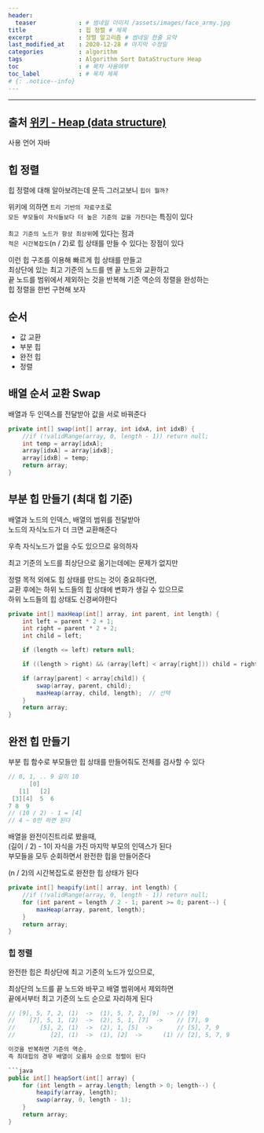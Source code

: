```yaml
---
header:
  teaser            : # 썸네일 이미지 /assets/images/face_army.jpg
title               : 힙 정렬 # 제목
excerpt             : 정렬 알고리즘 # 썸네일 한줄 요약
last_modified_at    : 2020-12-28 # 마지막 수정일
categories          : algorithm
tags                : Algorithm Sort DataStructure Heap
toc                 : # 목차 사용여부
toc_label           : # 목차 제목
# {: .notice--info}
---
```


---
## 출처 [위키 - Heap (data structure)](https://en.wikipedia.org/wiki/Heap_(data_structure))

사용 언어 자바


## 힙 정렬

힙 정렬에 대해 알아보려는데 문득 그러고보니 `힙이 뭘까?`  

위키에 의하면 `트리 기반의 자료구조`로  
`모든 부모들이 자식들보다 더 높은 기준의 값을 가진다`는 특징이 있다  

`최고 기준의 노드가 항상 최상위`에 있다는 점과  
`적은 시간복잡도`(n / 2)로 힙 상태를 만들 수 있다는 장점이 있다  

이런 힙 구조를 이용해 빠르게 힙 상태를 만들고  
최상단에 있는 최고 기준의 노드를 맨 끝 노드와 교환하고  
끝 노드를 범위에서 제외하는 것을 반복해 기준 역순의 정렬을 완성하는  
힙 정렬을 한번 구현해 보자  

## 순서

- 값 교환
- 부분 힙
- 완전 힙
- 정렬



## 배열 순서 교환 Swap

배열과 두 인덱스를 전달받아 값을 서로 바꿔준다

```java
private int[] swap(int[] array, int idxA, int idxB) {
    //if (!validRange(array, 0, length - 1)) return null;
    int temp = array[idxA];
    array[idxA] = array[idxB];
    array[idxB] = temp;
    return array;
}
```
    
## 부분 힙 만들기 (최대 힙 기준)

배열과 노드의 인덱스, 배열의 범위를 전달받아  
노드의 자식노드가 더 크면 교환해준다  

우측 자식노드가 없을 수도 있으므로 유의하자  

최고 기준의 노드를 최상단으로 옮기는데에는 문제가 없지만  

정렬 목적 외에도 힙 상태를 만드는 것이 중요하다면,  
교환 후에는 하위 노드들의 힙 상태에 변화가 생길 수 있으므로  
하위 노드들의 힙 상태도 신경써야한다  

```java
private int[] maxHeap(int[] array, int parent, int length) {
    int left = parent * 2 + 1;
    int right = parent * 2 + 2;
    int child = left;

    if (length <= left) return null;

    if ((length > right) && (array[left] < array[right])) child = right;

    if (array[parent] < array[child]) {
        swap(array, parent, child);
        maxHeap(array, child, length);  // 선택
    }
    return array;
}
```

## 완전 힙 만들기

부분 힙 함수로 부모들만 힙 상태를 만들어줘도 전체를 검사할 수 있다

```java
// 0, 1, .. 9 길이 10
      [0]
   [1]   [2]
 [3][4]  5  6
7 8  9
// (10 / 2) - 1 = [4]
// 4 ~ 0만 하면 된다
```

배열을 완전이진트리로 봤을때,  
(길이 / 2) - 1이 자식을 가진 마지막 부모의 인덱스가 된다  
부모들을 모두 순회하면서 완전한 힙을 만들어준다

(n / 2)의 시간복잡도로 완전한 힙 상태가 된다

```java
private int[] heapify(int[] array, int length) {
    //if (!validRange(array, 0, length - 1)) return null;
    for (int parent = length / 2 - 1; parent >= 0; parent--) {
        maxHeap(array, parent, length);
    }
    return array;
}
```

### 힙 정렬

완전한 힙은 최상단에 최고 기준의 노드가 있으므로,  

최상단의 노드를 끝 노드와 바꾸고 배열 범위에서 제외하면  
끝에서부터 최고 기준의 노드 순으로 자리하게 된다  

```java
// [9], 5, 7, 2, (1)  ->  (1), 5, 7, 2, [9]  -> // [9]
//    [7], 5, 1, (2)  ->  (2), 5, 1, [7]  ->    // [7], 9
//       [5], 2, (1)  ->  (2), 1, [5]  ->       // [5], 7, 9
//          [2], (1)  ->  (1), [2]  ->      (1) // [2], 5, 7, 9

이것을 반복하면 기준의 역순,  
즉 최대힙의 경우 배열이 오름차 순으로 정렬이 된다  

```java
public int[] heapSort(int[] array) {
    for (int length = array.length; length > 0; length--) {
        heapify(array, length);
        swap(array, 0, length - 1);
    }
    return array;
}
```
